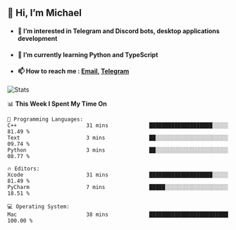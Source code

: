 ## 👋 Hi, I’m Michael
- #### 👀 I’m interested in Telegram and Discord bots, desktop applications development
- #### 🌱 I’m currently learning Python and TypeScript
- #### 📫 How to reach me : [Email](mailto:misha@kurapov.ru), [Telegram](https://t.me/mkurapov)

![Stats](https://github-readme-stats.vercel.app/api?username=krpff&show_icons=true&theme=github_dark&hide_border=true&hide=issues&count_private=true&layout=compact)


<!--START_SECTION:waka-->
📊 **This Week I Spent My Time On** 

```text
💬 Programming Languages: 
C++                      31 mins             ████████████████████░░░░░   81.49 % 
Text                     3 mins              ██░░░░░░░░░░░░░░░░░░░░░░░   09.74 % 
Python                   3 mins              ██░░░░░░░░░░░░░░░░░░░░░░░   08.77 % 

🔥 Editors: 
Xcode                    31 mins             ████████████████████░░░░░   81.49 % 
PyCharm                  7 mins              █████░░░░░░░░░░░░░░░░░░░░   18.51 % 

💻 Operating System: 
Mac                      38 mins             █████████████████████████   100.00 % 
```


<!--END_SECTION:waka-->
